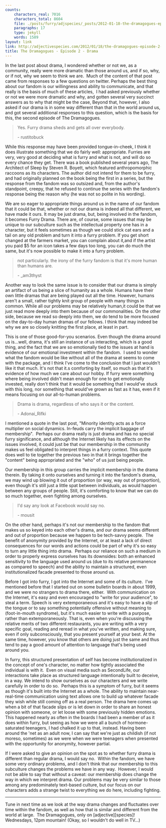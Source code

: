 ```yaml
---
counts:
    characters_real: 7016
    characters_total: 8604
    file: ./posts/furry/adjspecies/_posts/2012-01-18-the-dramagogues-episode-2-drama.markdown
    paragraphs: 17
    type: jekyll
    words: 1589
layout: link
link: http://adjectivespecies.com/2012/01/18/the-dramagogues-episode-2-drama/
title: The Dramagogues - Episode 2 - Drama
---
```


In the last post about drama, I wondered whether or not we, as a community,
really were more dramatic than those around us, and if so, why, or if not, why
we seem to think we are.  Much of the content of that post came from responses
to a few questions on twitter. Perhaps the best thing about our fandom is our
willingness and ability to communicate, and that really is the basis of much of
these articles,  I had asked previously whether or not we were more dramatic
and why, and gotten several very succinct answers as to why that might be the
case, Beyond that, however, I also asked if our drama is in some way different
than that in the world around us, and got several additional responses to this
question, which is the basis for this, the second episode of The
Dramagogues.<!--more-->

> Yes. Furry drama sheds and gets all over everybody.
>
> \- rustitobuck

While this response may have been provided tongue-in-cheek, I think it does
illustrate something that we do fairly well: appropriate. Furries are very,
very good at deciding what is furry and what is not, and will do so every
chance they get. There was a book published several years ago, The Architect of
Sleep by Steven R. Boyett, which featured anthropomorphic raccoons as its
characters. The author did not intend for them to be furry, and had originally
planned on the book being the first in a series, but the response from the
fandom was so outsized and, from the author's standpoint, creepy, that he
refused to continue the series with the fandom's response being the reason why
(he was not so polite in his wording).

We are so eager to appropriate things around us in the name of our fandom that
it could be that, whether or not our drama is indeed all that different, we
have made it ours. It may be just drama, but, being involved in the fandom, it
becomes Furry Drama. There are, of course, some issues that may be unique to
our subculture such as the intellectual property one has in a character, but it
feels sometimes as though we could stick cat ears and a tail on any old problem
and turn it into a furry problem. If you get short changed at the farmers
market, you can complain about it,and if the artist you paid $5 for an icon
takes a few days too long, you can do much the same, but it's now possible to
make it into a furry problem.

> not particularly. the irony of the furry fandom is that it's more human than humans are.
>
> \- \_am3thyst

Another way to look the same issue is to consider that our drama is simply an
artifact of us being a slice of humanity as a whole. Humans have their own
little dramas that are being played out all the time. However, humans aren't a
small, rather tightly knit group of people with many things in common. While
all our problems may be relatively human,it could be that we just read more
deeply into them because of our commonalities. On the other side, because we
read so deeply into them, we do tend to be more focused on the day-to-day human
dramas of our fellows. I think that may indeed be why we are so closely
knitting the first place, at least in part.

This is one of those good-for-you scenarios. Even though the drama around us
is...well, drama, it's still an instance of us interacting, which is a good
thing, and the fact that we are so emotionally tied to the issues at hand is
evidence of our emotional investment within the fandom.  I used to wonder what
the fandom would be like without all of the drama at seems to come with the
package, and I think I've come to the conclusion that I just wouldn't like it
that much. It's not that it.s comforting by itself, so much as that it's
evidence of how much we care about our hobby. If furry were something where
being involved didn't mean enough for one to get emotionally invested, really
don't think that it would be something that I would've stuck with this long,
nor something that would've grown as fast as it has, even if it means focusing
on our all-to-human problems.

> Drama is drama, regardless of who says it or the content.
>
> \- Adonai_Rifki

I mentioned a quote in the last post, "Minority identity acts as a force
multiplier on social dynamics. In-feuds carry the implicit baggage of
membership".  Perhaps our drama really is just drama and has no special furry
significance, and although the Internet likely has its effects on the issues
involved, it could just be that our membership in the community makes us feel
obligated to interpret things in a furry context. This quote does well to tie
together the previous two in that it brings together the "content" being
appropriated and the "who" of us just being people.

Our membership in this group carries the implicit membership in the drama
therein. By taking it onto ourselves and turning it into the fandom's drama, we
may wind up blowing it out of proportion (or way, way out of proportion), even
though it's still just a little spat between individuals, as would happen
between any groups of people. Still, it's comforting to know that we can do so
much together, even fighting among ourselves.

> I'd say any look at Facebook would say no.
>
> \- mousit

On the other hand, perhaps it's not our membership to the fandom that makes us
so keyed into each other's drama, and our drama seems different and out of
proportion because we happen to be tech-savvy people.  The benefit of anonymity
provided by the Internet, or at least a lack of direct consequences for our
words and actions could be part of why it's so easy to turn any little thing
into drama.  Perhaps our reliance on such a medium in order to properly express
ourselves has its downsides: both an enhanced sensitivity to the language used
around us (due to its relative permanence as compared to speech) and the
ability to maintain a structured, even institutionalized facade presented to
those around us.

Before I got into furry, I got into the Internet and some of its culture.  I've
mentioned before that I started out on some bulletin boards in about 1999, and
we were no strangers to drama there, either.  With communication on the
Internet, it's easy and even encouraged to "write for your audience", to steal
a term. Speech is very extemporaneous and it's easy to have a slip of the
tongue or to say something potentially offensive without meaning to
(foot-in-mouth syndrome), but it's much easier to write with a purpose, rather
than extemporaneously. That is, even when you're discussing the relative merits
of two different restaurants, you are writing with a very specific goal,
reading and reread in what you've written, and making sure, even if only
subconsciously, that you present yourself at your best. At the same time,
however, you know that others are doing just the same and thus tend to pay a
good amount of attention to language that's being used around you.

In furry, this structured presentation of self has become institutionalized in
the concept of one's character, no matter how tightly associated the individual
is with it.  Even on visual media such as SecondLife, our interactions take
place as structured language intentionally built to deceive, in a way. We
intend to show ourselves as our characters and we write carefully in order to
do so.  Perhaps this is a symptom of furry, but it seems as though it's built
into the Internet as a whole. The ability to maintain near-real-time
communication using text allows one to build up whatever facade they wish while
still coming off as a real person. The drama here comes up when a bit of that
facade slips or is let down in order to share an honest opinion with someone,
or let loose with some previously hidden emotions. This happened nearly as
often in the boards I had been a member of as it does within furry, but seeing
as how we were all a bunch of hormone-saturated teenagers, I had chalked it up
to that, instead. Having been around the 'net as an adult now, I can say that
we're just as childish (if not moreso, sometimes) as we were when we were
teenagers when presented with the opportunity for anonymity, however partial.

If I were asked to give an opinion on the spot as to whether furry drama is
different than regular drama, I would say no.  Within the fandom, we have some
very ordinary problems, and I don't think that our membership to this
subculture changes the problems we have in any way.  However, I would not be
able to say that without a caveat: our membership does change the way in which
we interpret drama. Our problems may be very similar to those among any
predominately text-based culture, but our focus on our characters adds a
strange twist to everything we do here, including fighting.

-----

Tune in next time as we look at the way drama changes and fluctuates over time
within the fandom, as well as how that is similar and different from the world
at large.  The Dramagogues, only on \[adjective\]\[species\]! Wednesdays, 12pm
mountain! (Okay, so I wouldn't do well in TV...)

